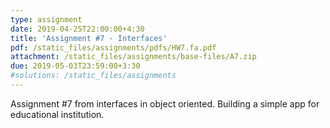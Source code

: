 ```yaml
---
type: assignment
date: 2019-04-25T22:00:00+4:30
title: 'Assignment #7 - Interfaces'
pdf: /static_files/assignments/pdfs/HW7.fa.pdf
attachment: /static_files/assignments/base-files/A7.zip
due: 2019-05-03T23:59:00+3:30
#solutions: /static_files/assignments
---
```

Assignment #7 from interfaces in object oriented. Building a simple app for educational institution.

